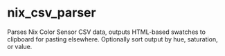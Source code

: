 # nix_csv_parser

Parses Nix Color Sensor CSV data, outputs HTML-based swatches to clipboard for pasting elsewhere.
Optionally sort output by hue, saturation, or value.
